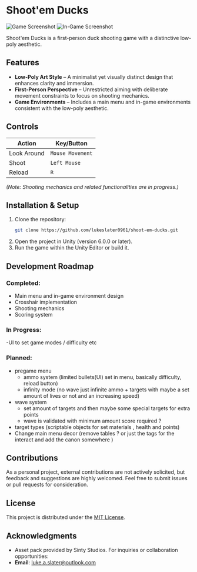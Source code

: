 # Shoot'em Ducks

![Game Screenshot](https://github.com/user-attachments/assets/4f87dc63-b045-4d19-aaef-c1e67b0e2e34)
![In-Game Screenshot](https://github.com/user-attachments/assets/f90e9dc2-04d9-4a98-bdbe-bc6d675131ef)

Shoot'em Ducks is a first-person duck shooting game with a distinctive low-poly aesthetic.

## Features

- **Low-Poly Art Style** – A minimalist yet visually distinct design that enhances clarity and immersion.
- **First-Person Perspective** – Unrestricted aiming with deliberate movement constraints to focus on shooting mechanics.
- **Game Environments** – Includes a main menu and in-game environments consistent with the low-poly aesthetic.

## Controls

| Action          | Key/Button       |
|-----------------|------------------|
| Look Around     | `Mouse Movement` |
| Shoot           | `Left Mouse`     |
| Reload          | `R`              |

*(Note: Shooting mechanics and related functionalities are in progress.)*

## Installation & Setup

1. Clone the repository:
   ```bash
   git clone https://github.com/lukeslater0961/shoot-em-ducks.git
   ```
2. Open the project in Unity (version 6.0.0 or later).
3. Run the game within the Unity Editor or build it.

## Development Roadmap

### Completed:
- Main menu and in-game environment design
- Crosshair implementation
- Shooting mechanics
- Scoring system

### In Progress:
-UI to set game modes / difficulty etc

### Planned:
- pregame menu
    - ammo system (limited bullets(UI) set in menu, basically difficulty, reload button)
    - infinity mode (no wave just infinite ammo + targets with maybe a set amount of lives or not and an increasing speed)
- wave system
    - set amount of targets and then maybe some special targets for extra points
    - wave is validated with minimum amount score required ?
- target types (scriptable objects for set materials , health and points)
- Change main menu decor (remove tables ? or just the tags for the interact and add the canon somewhere )

## Contributions

As a personal project, external contributions are not actively solicited, but feedback and suggestions are highly welcomed. Feel free to submit issues or pull requests for consideration.

## License

This project is distributed under the [MIT License](LICENSE).

## Acknowledgments
- Asset pack provided by Sinty Studios.
For inquiries or collaboration opportunities:
- **Email**: [luke.a.slater@outlook.com](mailto:luke.a.slater@outlook.com)
